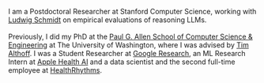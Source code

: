 I am a Postdoctoral Researcher at Stanford Computer Science, working with [Ludwig Schmidt](https://people.csail.mit.edu/ludwigs) on empirical evaluations of reasoning LLMs. 
<br><br>
Previously, I did my PhD at the [Paul G. Allen School of Computer Science & Engineering](https://www.cs.washington.edu/) at The University of Washington, where I was advised by [Tim Althoff](http://www.timalthoff.com/). I was a Student Researcher at [Google Research](https://research.google/), an ML Research Intern at [Apple Health AI](https://machinelearning.apple.com/work-with-us) and a data scientist and the second full-time employee at [HealthRhythms](https://www.healthrhythms.com). 